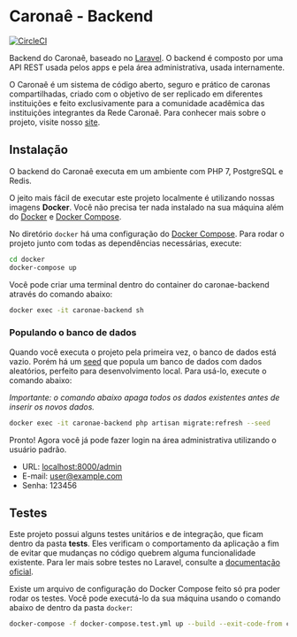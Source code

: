 # Caronaê - Backend

[![CircleCI](https://circleci.com/gh/caronae/caronae-backend.svg?style=svg)](https://circleci.com/gh/caronae/caronae-backend)

Backend do Caronaê, baseado no [Laravel](https://github.com/laravel/laravel). O backend é
composto por uma API REST usada pelos apps e pela área administrativa, usada internamente.

O Caronaê é um sistema de código aberto, seguro e prático de caronas compartilhadas, criado com o objetivo de ser replicado em diferentes instituições e feito exclusivamente para a comunidade acadêmica das instituições integrantes da Rede Caronaê. Para conhecer mais sobre o projeto, visite nosso [site](https://caronae.org).

## Instalação

O backend do Caronaê executa em um ambiente com PHP 7, PostgreSQL e Redis.

O jeito mais fácil de executar este projeto localmente é utilizando nossas imagens 
**Docker**. Você não precisa ter nada instalado na sua máquina além do [Docker](https://www.docker.com/) e [Docker Compose](https://docs.docker.com/compose/overview/).

No diretório `docker` há uma configuração do [Docker Compose](https://docs.docker.com/compose/overview/).
Para rodar o projeto junto com todas as dependências necessárias, execute:

```bash
cd docker
docker-compose up
```

Você pode criar uma terminal dentro do container do caronae-backend através do comando abaixo:

```bash
docker exec -it caronae-backend sh
```

### Populando o banco de dados

Quando você executa o projeto pela primeira vez, o banco de dados está vazio. Porém
há um [seed](https://laravel.com/docs/5.7/seeding) que popula um banco de dados com dados aleatórios, perfeito para desenvolvimento local.
Para usá-lo, execute o comando abaixo:

_Importante: o comando abaixo apaga todos os dados existentes antes de inserir os novos dados._

```bash
docker exec -it caronae-backend php artisan migrate:refresh --seed
```

Pronto! Agora você já pode fazer login na área administrativa utilizando o usuário padrão.

* URL: [localhost:8000/admin](http://localhost:8000/admin)
* E-mail: user@example.com
* Senha: 123456


## Testes

Este projeto possui alguns testes unitários e de integração, que ficam dentro da
pasta **tests**. Eles verificam o comportamento da aplicação a fim de evitar que mudanças no código
quebrem alguma funcionalidade existente. Para ler mais sobre testes no Laravel, consulte a
[documentação oficial](https://laravel.com/docs/5.7/testing).

Existe um arquivo de configuração do Docker Compose feito só pra poder rodar os testes.
Você pode executá-lo da sua máquina usando o comando abaixo de dentro da pasta `docker`:

```bash
docker-compose -f docker-compose.test.yml up --build --exit-code-from caronae-backend-tests
```
